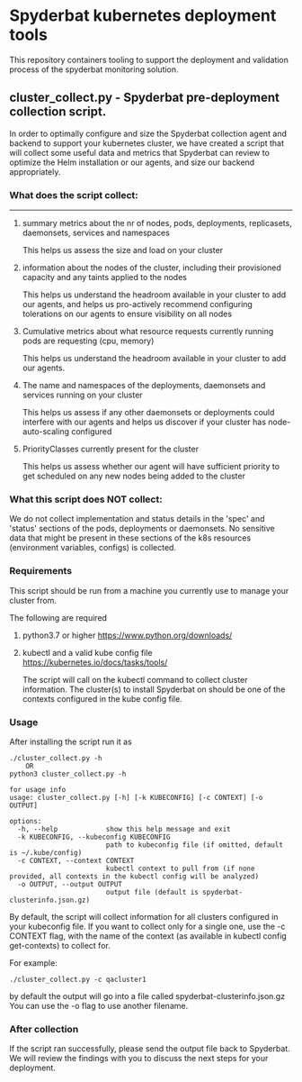 # Spyderbat kubernetes deployment tools

This repository containers tooling to support the deployment and validation process of the spyderbat monitoring solution.

## cluster_collect.py - Spyderbat pre-deployment collection script.

In order to optimally configure and size the Spyderbat collection agent and backend to
support your kubernetes cluster, we have created a script that will collect some useful data and metrics
that Spyderbat can review to optimize the Helm installation or our agents, and size our backend appropriately.


### What does the script collect:
----------------------------
1. summary metrics about the nr of nodes, pods, deployments, replicasets, daemonsets, services and namespaces

    This helps us assess the size and load on your cluster

2. information about the nodes of the cluster, including their provisioned capacity and any taints applied to the nodes

    This helps us understand the headroom available in your cluster to add our agents, and helps us pro-actively recommend
    configuring tolerations on our agents to ensure visibility on all nodes

3. Cumulative metrics about what resource requests currently running pods are requesting (cpu, memory)

    This helps us understand the headroom available in your cluster to add our agents.

4. The name and namespaces of the deployments, daemonsets and services running on your cluster

    This helps us assess if any other daemonsets or deployments could interfere with our agents and helps us discover
    if your cluster has node-auto-scaling configured

5. PriorityClasses currently present for the cluster

    This helps us assess whether our agent will have sufficient priority to get scheduled on any new nodes being added
    to the cluster


### What this script does NOT collect:

We do not collect implementation and status details in the 'spec' and 'status' sections of the pods, deployments or daemonsets.
No sensitive data that might be present in these sections of the k8s resources (environment variables, configs) is collected.


### Requirements

This script should be run from a machine you currently use to manage your cluster from.

The following are required

1. python3.7 or higher
    https://www.python.org/downloads/

2. kubectl and a valid kube config file
    https://kubernetes.io/docs/tasks/tools/

    The script will call on the kubectl command to collect cluster information. The cluster(s) to install Spyderbat on
    should be one of the contexts configured in the kube config file.


### Usage
After installing the script run it as
```
./cluster_collect.py -h
    OR
python3 cluster_collect.py -h

for usage info
usage: cluster_collect.py [-h] [-k KUBECONFIG] [-c CONTEXT] [-o OUTPUT]

options:
  -h, --help            show this help message and exit
  -k KUBECONFIG, --kubeconfig KUBECONFIG
                        path to kubeconfig file (if omitted, default is ~/.kube/config)
  -c CONTEXT, --context CONTEXT
                        kubectl context to pull from (if none provided, all contexts in the kubectl config will be analyzed)
  -o OUTPUT, --output OUTPUT
                        output file (default is spyderbat-clusterinfo.json.gz)
```

By default, the script will collect information for all clusters configured in your kubeconfig file.
If you want to collect only for a single one, use the -c CONTEXT flag, with the name of the context
(as available in kubectl config get-contexts) to collect for.

For example:
```
./cluster_collect.py -c qacluster1
```
by default the output will go into a file called spyderbat-clusterinfo.json.gz
You can use the -o flag to use another filename.


### After collection
If the script ran successfully, please send the output file back to Spyderbat.
We will review the findings with you to discuss the next steps for your deployment.

